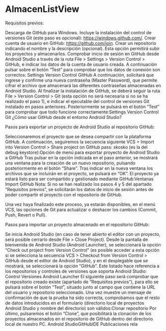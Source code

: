 # AlmacenListView
Requisitos previos:

Descarga de GitHub para Windows. Incluye la instalación del control de versiones Git (este paso es opcional): https://windows.github.com/.
Crear cuenta de usuario en GitHub: https://github.com/join.
Crear un repositorio indicando el nombre y la descripción (opcional). Esta opción permitirá subir los proyectos y almacenarlos.
Comprobar inicio de sesión en GitHub desde Android Studio a través de la ruta File > Settings > Version Control > GitHub, e indicar los datos de la cuenta de usuario creada. A continuación pulsar sobre el botón “Test” para comprobar que los datos de conexión son correctos:
Settings Version Control GitHub
A continuación, solicitará que ingrese y confirme una nueva contraseña (Master Password), que permite cifrar el archivo que almacenará las diferentes contraseñas almacenadas en Android Studio.
Al finalizar la instalación de GitHub, se deberá seguir la ruta File > Version Control > Git (esta opción no será necesaria si no se ha realizado el paso 1), e indicar el ejecutable del control de versiones Git instalado en pasos anteriores. Posteriormente se pulsará en el botón “Test” para comprobar que todo funcione correctamente:Settings Version Control Git
¿Cómo usar GitHub desde el entorno Android Studio?

Pasos para exportar un proyecto de Android Studio al repositorio GitHub:

Seleccionaremos el proyecto que se desea compartir con la plataforma GitHub.
A continuación, seguiremos la secuencia siguiente VCS > Import into Version Control > Share project on GitHub pass: skosko (es la del debug keystore):Opción de menú para exportar proyecto de Android Studio a GitHub
Tras pulsar en la opción indicada en el paso anterior, se mostrará una ventana para la creación de un nuevo repositorio, pulsando posteriormente en el botón “Share”. Tras indicar en la nueva ventana los archivos que se incluirán en el proyecto, se pulsará en “OK”. El proyecto ya estará listo para ser compartido y gestionado mediante GitHub:Ventanas Import GitHub
Nota: Si no se han realizado los pasos 4 y 5 del apartado “Requisitos previos”, se solicitarán los datos de inicio de sesión antes de poder compartir el proyecto con el repositorio de GitHub.

Una vez haya finalizado este proceso, ya estarán disponibles, en el menú VCS, las opciones de Git para actualizar o deshacer los cambios (Commit, Push, Revert o Pull).

Pasos para importar un proyecto almacenado en el repositorio GitHub:

Se inicia Android Studio (en caso de tener abierto el editor con un proyecto, será posible cerrarlo desde File > Close Project). Desde la pantalla de bienvenida de Android Studio (Android Launcher), se seleccionará la opción “Check out project from Version Control” (es posible acceder a esta opción si se selecciona la secuencia VCS > Checkout from Version Control > GitHub desde el editor de Android Studio), y en el desplegable que se mostrará, se seleccionará la opción “GitHub”. Este listado hace referencia a los repositorios y controles de versiones que soporta Android Studio:
Control Versiones Android Launcher
El siguiente paso será comprobar que el repositorio creado existe (apartado de “Requisitos previos”), para ello se pulsará sobre el botón “Test”, situado junto al campo que contiene la URL del usuario y repositorio seleccionado. Una vez muestre un mensaje de confirmación de que la prueba ha sido correcta, comprobamos que el resto de datos introducidos en el formulario (directorio local de proyectos Android Studio y nombre del directorio) son válidos:Clonar repositorio
Por último, pulsaremos el botón “Clone”, que posibilitará la clonación de los proyectos almacenados en el repositorio de GitHub dentro del directorio local de nuestro PC.
Android StudioGitHubIDE
Publicaciones rela
